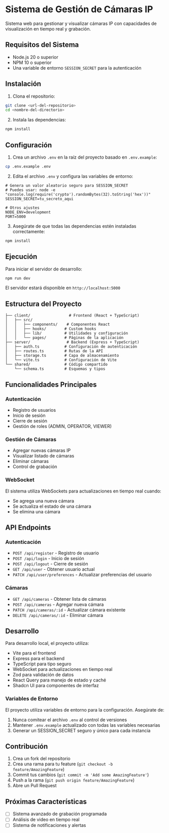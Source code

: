 # Sistema de Gestión de Cámaras IP

Sistema web para gestionar y visualizar cámaras IP con capacidades de visualización en tiempo real y grabación.

## Requisitos del Sistema

- Node.js 20 o superior
- NPM 10 o superior
- Una variable de entorno `SESSION_SECRET` para la autenticación

## Instalación

1. Clona el repositorio:
```bash
git clone <url-del-repositorio>
cd <nombre-del-directorio>
```

2. Instala las dependencias:
```bash
npm install
```

## Configuración

1. Crea un archivo `.env` en la raíz del proyecto basado en `.env.example`:
```bash
cp .env.example .env
```

2. Edita el archivo `.env` y configura las variables de entorno:
```env
# Genera un valor aleatorio seguro para SESSION_SECRET
# Puedes usar: node -e "console.log(require('crypto').randomBytes(32).toString('hex'))"
SESSION_SECRET=tu_secreto_aqui

# Otros ajustes
NODE_ENV=development
PORT=5000
```

3. Asegúrate de que todas las dependencias estén instaladas correctamente:
```bash
npm install
```

## Ejecución

Para iniciar el servidor de desarrollo:

```bash
npm run dev
```

El servidor estará disponible en `http://localhost:5000`

## Estructura del Proyecto

```
├── client/                 # Frontend (React + TypeScript)
│   ├── src/
│   │   ├── components/    # Componentes React
│   │   ├── hooks/        # Custom hooks
│   │   ├── lib/          # Utilidades y configuración
│   │   └── pages/        # Páginas de la aplicación
├── server/                # Backend (Express + TypeScript)
│   ├── auth.ts           # Configuración de autenticación
│   ├── routes.ts         # Rutas de la API
│   ├── storage.ts        # Capa de almacenamiento
│   └── vite.ts           # Configuración de Vite
└── shared/               # Código compartido
    └── schema.ts         # Esquemas y tipos
```

## Funcionalidades Principales

### Autenticación
- Registro de usuarios
- Inicio de sesión
- Cierre de sesión
- Gestión de roles (ADMIN, OPERATOR, VIEWER)

### Gestión de Cámaras
- Agregar nuevas cámaras IP
- Visualizar listado de cámaras
- Eliminar cámaras
- Control de grabación

### WebSocket
El sistema utiliza WebSockets para actualizaciones en tiempo real cuando:
- Se agrega una nueva cámara
- Se actualiza el estado de una cámara
- Se elimina una cámara

## API Endpoints

### Autenticación
- `POST /api/register` - Registro de usuario
- `POST /api/login` - Inicio de sesión
- `POST /api/logout` - Cierre de sesión
- `GET /api/user` - Obtener usuario actual
- `PATCH /api/user/preferences` - Actualizar preferencias del usuario

### Cámaras
- `GET /api/cameras` - Obtener lista de cámaras
- `POST /api/cameras` - Agregar nueva cámara
- `PATCH /api/cameras/:id` - Actualizar cámara existente
- `DELETE /api/cameras/:id` - Eliminar cámara

## Desarrollo

Para desarrollo local, el proyecto utiliza:
- Vite para el frontend
- Express para el backend
- TypeScript para tipo seguro
- WebSocket para actualizaciones en tiempo real
- Zod para validación de datos
- React Query para manejo de estado y caché
- Shadcn UI para componentes de interfaz

### Variables de Entorno
El proyecto utiliza variables de entorno para la configuración. Asegúrate de:
1. Nunca comitear el archivo `.env` al control de versiones
2. Mantener `.env.example` actualizado con todas las variables necesarias
3. Generar un SESSION_SECRET seguro y único para cada instancia

## Contribución

1. Crea un fork del repositorio
2. Crea una rama para tu feature (`git checkout -b feature/AmazingFeature`)
3. Commit tus cambios (`git commit -m 'Add some AmazingFeature'`)
4. Push a la rama (`git push origin feature/AmazingFeature`)
5. Abre un Pull Request

## Próximas Características

- [ ] Sistema avanzado de grabación programada
- [ ] Análisis de video en tiempo real
- [ ] Sistema de notificaciones y alertas